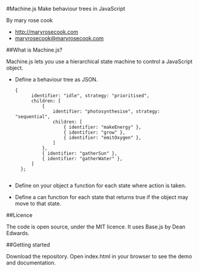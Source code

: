 #Machine.js
Make behaviour trees in JavaScript

By mary rose cook

* http://maryrosecook.com
* maryrosecook@maryrosecook.com

##What is Machine.js?

Machine.js lets you use a hierarchical state machine to control a JavaScript object.

* Define a behaviour tree as JSON.
    <pre><code>{
        identifier: "idle", strategy: "prioritised",
        children: [
            {
                identifier: "photosynthesise", strategy: "sequential",
                children: [
                    { identifier: "makeEnergy" },
                    { identifier: "grow" },
                    { identifier: "emitOxygen" },
                ]
            },
            { identifier: "gatherSun" },
            { identifier: "gatherWater" },
        ]
    };
    </code></pre>

* Define on your object a function for each state where action is taken.

* Define a can function for each state that returns true if the object may move to that state.

##Licence

The code is open source, under the MIT licence.  It uses Base.js by Dean Edwards.

##Getting started

Download the repository.  Open index.html in your browser to see the demo and documentation.